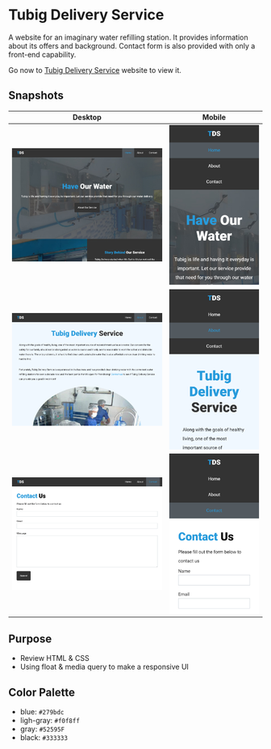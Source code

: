 # Tubig Delivery Service
A website for an imaginary water refilling station. It provides information about its offers and background. Contact form is also provided with only a front-end capability.

Go now to [Tubig Delivery Service](https://tds-mrg.netlify.com/) website to view it.

## Snapshots
|   Desktop   |   Mobile    |
| ----------- | ----------- |
| ![Home Page - Desktop View](./img/snapshots/home-desktop.PNG) | ![Home Page - Mobile View](./img/snapshots/home-mobile.PNG) |
| ![About Page - Desktop View](./img/snapshots/about-desktop.PNG) | ![About Page - Mobile View](./img/snapshots/about-mobile.PNG) |
| ![Contact Page - Desktop View](./img/snapshots/contact-desktop.PNG) | ![Contact Page - Mobile View](./img/snapshots/contact-mobile.PNG) |

## Purpose
* Review HTML & CSS
* Using float & media query to make a responsive UI

## Color Palette
* blue: `#279bdc`
* ligh-gray: `#f0f8ff`
* gray: `#52595F`
* black: `#333333`
